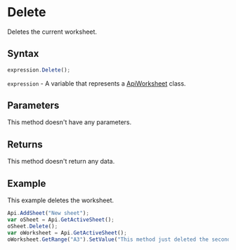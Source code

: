 # Delete

Deletes the current worksheet.

## Syntax

```javascript
expression.Delete();
```

`expression` - A variable that represents a [ApiWorksheet](../ApiWorksheet.md) class.

## Parameters

This method doesn't have any parameters.

## Returns

This method doesn't return any data.

## Example

This example deletes the worksheet.

```javascript editor-xlsx
Api.AddSheet("New sheet");
var oSheet = Api.GetActiveSheet();
oSheet.Delete();
var oWorksheet = Api.GetActiveSheet();
oWorksheet.GetRange("A3").SetValue("This method just deleted the second sheet from this spreadsheet.");
```
